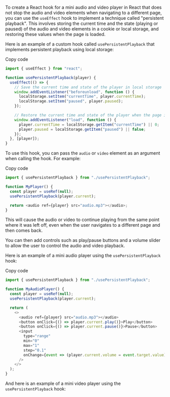 To create a React hook for a mini audio and video player in React that does not stop the audio and video elements when navigating to a different page, you can use the `useEffect` hook to implement a technique called "persistent playback". This involves storing the current time and the state (playing or paused) of the audio and video elements in a cookie or local storage, and restoring these values when the page is loaded.

Here is an example of a custom hook called `usePersistentPlayback` that implements persistent playback using local storage:

Copy code

```js
import { useEffect } from "react";

function usePersistentPlayback(player) {
  useEffect(() => {
    // Save the current time and state of the player in local storage
    window.addEventListener("beforeunload", function () {
      localStorage.setItem("currentTime", player.currentTime);
      localStorage.setItem("paused", player.paused);
    });

    // Restore the current time and state of the player when the page is loaded
    window.addEventListener("load", function () {
      player.currentTime = localStorage.getItem("currentTime") || 0;
      player.paused = localStorage.getItem("paused") || false;
    });
  }, [player]);
}
```

To use this hook, you can pass the `audio` or `video` element as an argument when calling the hook. For example:

Copy code

```js
import { usePersistentPlayback } from "./usePersistentPlayback";

function MyPlayer() {
  const player = useRef(null);
  usePersistentPlayback(player.current);

  return <audio ref={player} src="audio.mp3"></audio>;
}
```

This will cause the audio or video to continue playing from the same point where it was left off, even when the user navigates to a different page and then comes back.

You can then add controls such as play/pause buttons and a volume slider to allow the user to control the audio and video playback.

Here is an example of a mini audio player using the `usePersistentPlayback` hook:

Copy code

```js
import { usePersistentPlayback } from "./usePersistentPlayback";

function MyAudioPlayer() {
  const player = useRef(null);
  usePersistentPlayback(player.current);

  return (
    <>
      <audio ref={player} src="audio.mp3"></audio>
      <button onClick={() => player.current.play()}>Play</button>
      <button onClick={() => player.current.pause()}>Pause</button>
      <input
        type="range"
        min="0"
        max="1"
        step="0.1"
        onChange={event => (player.current.volume = event.target.value)}
      />
    </>
  );
}
```

And here is an example of a mini video player using the `usePersistentPlayback` hook:
